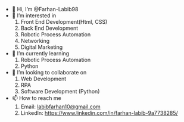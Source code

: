 - 👋 Hi, I’m @Farhan-Labib98
- 👀 I’m interested in 
  1. Front End Development(Html, CSS)
  2. Back End Development
  3. Robotic Process Automation
  4. Networking
  5. Digital Marketing
- 🌱 I’m currently learning
  1. Robotic Process Automation
  2. Python
- 💞️ I’m looking to collaborate on
  1. Web Development
  2. RPA
  3. Software Development (Python)
- 📫 How to reach me
  1. Email: labibfarhan10@gmail.com
  2. LinkedIn: https://www.linkedin.com/in/farhan-labib-9a7738285/

<!---
Farhan-Labib98/Farhan-Labib98 is a ✨ special ✨ repository because its `README.md` (this file) appears on your GitHub profile.
You can click the Preview link to take a look at your changes.
--->
